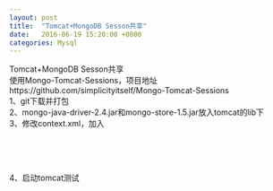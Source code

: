 ```yaml
---
layout: post
title:  "Tomcat+MongoDB Sesson共享"
date:   2016-06-19 15:20:00 +0800
categories: Mysql
---
```


Tomcat+MongoDB Sesson共享
<br/>
使用Mongo-Tomcat-Sessions，项目地址https://github.com/simplicityitself/Mongo-Tomcat-Sessions
<br/>
1、git下载并打包
<br/>
2、mongo-java-driver-2.4.jar和mongo-store-1.5.jar放入tomcat的lib下
<br/>
3、修改context.xml，加入
<br/>
<pre>
	<Valve className="com.dawsonsystems.session.MongoSessionTrackerValve" />
	<Manager className="com.dawsonsystems.session.MongoManager" host="localhost" port="27017" database="sessions" maxInactiveInterval="84"/>
</pre>
	
<br/>
4、启动tomcat测试
<br/>